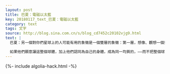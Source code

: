 ```yaml
---
layout: post
title: 巴夏：電磁以太藍
key: 20180117_text_巴夏：電磁以太藍
category: text
tags: 文字
source: http://blog.sina.com.cn/s/blog_cd7452c20102vjg9.html
text: |
  巴夏：另一個對你們星球上的人可能有用的象徵是一個雙層的象徵：第一層，想像、觀想一個藍色透明的能量球體，包圍著那個人，想像那個浸在這球體裡的人事實上是這球體的一部分，與它是均勻同質的，想像這球體是他們的延伸。

  如果他們願意讓這整個球體，加上他們認同為自己的身體，成為同一均質的，——而不把整個球體的任何區域想成有任何不同，任何區域擁有的力量比任何其他區域既不更多也不更少——那麼他們便能在心理層面平衡他們的電磁流，變成一個導體，讓——身體——你們所是的「生物電池」——這一生理電化系統內的正負能量得以平衡。
---
```


{%- include algolia-hack.html -%}
